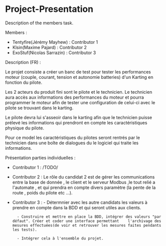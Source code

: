 # Project-Presentation
Description of the members task.

Members :
  - Tentyfire(Jérémy Mayhew) : Contributor 1
  - Klsin(Maxime Pajard) : Contributor 2
  - ExoStuf(Nicolas Sarrazin) : Contributor 3

Description (FR) :

Le projet consiste a créer un banc de test pour tester les performances moteur (couple, courant, tension et autonomie batteries) d'un Karting en fonction du pilote.

Les 2 acteurs du produit fini sont le pilote et le technicien. Le technicien aura accès aux informations des performances du moteur et pourra programmer le moteur afin de tester une configuration de celui-ci avec le pilote se trouvant dans le karting.

Le pilote devra lui s'asseoir dans le karting afin que le technicien puisse prélevé les informations qui prendront en compte les caractéristiques physique du pilote.

Pour ce model les caractéristiques du pilotes seront rentrés par le technicien dans une boîte de dialogues du le logiciel qui traite les informations.

Présentation parties individuelles :

  - Contributor 1 :
          /TODO/
  
  - Contributor 2 :
        Le rôle du candidat 2 est de gérer les communications entre la base de donnée , le client et le serveur Modbus ,le tout relié a l'automate , et qui prendra en compte divers paramètre (la pente de la route , poids du pilote etc ...).
          
  - Contributor 3 :
          - Détermnier avec les autre candidats les valeurs à prendre en compte dans la BDD et qui seront utiles aux clients.

          - Construire et mettre en place la BDD, intégrer des valeurs "par défaut". Créer et coder une interface permettant    l'archivage des mesures effectuées(de voir et retrouver les mesures faites pendants les tests).

          - Intégrer cela à l'ensemble du projet.

